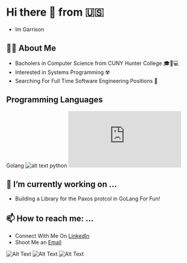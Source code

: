 # Hi there 👋 from 🇺🇸
- Im Garrison

## 👨‍💻 About Me 
  - Bacholers in Computer Science from CUNY Hunter College 🎓🧪💻 
  - Interested in Systems Programming ☢️  
  - Searching For Full Time Software Engineering Positions 🔭 
## Programming Languages  
 Golang ![alt text](https://github.com/egonelbre/gophers/blob/master/icon/icons.svg)
 python ![alt text](https://www.iconarchive.com/show/plex-icons-by-cornmanthe3rd/Other-python-icon.html)
 
## 🚀 I’m currently working on ...
  - Building a Library for the Paxos protcol in GoLang For Fun!
 
## 📫 How to reach me: ...
  - Connect With Me On [LinkedIn](https://www.linkedin.com/in/gtshepard/) 
  - Shoot Me an [Email](shepard.garrison.t@gmail.com)

![Alt Text](https://marcofranssen.nl/images/951957866431d77793480aba8bb624da2f6b3fb2.gif)
![Alt Text](https://media.giphy.com/media/KAq5w47R9rmTuvWOWa/giphy.gif)
![Alt Text](https://dcwmedia.com/wp-content/uploads/2017/02/Hunter-College-CUNY-300x83.jpg)
